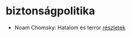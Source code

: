 # biztonságpolitika

- Noam Chomsky: Hatalom és terror [részletek](../_details/Noam%20Chomsky.md#id_343)